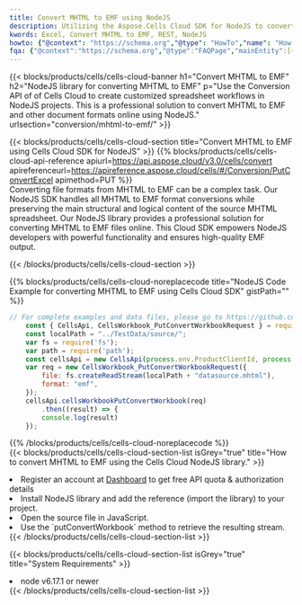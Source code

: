 ```yaml
---
title: Convert MHTML to EMF using NodeJS 
description: Utilizing the Aspose.Cells Cloud SDK for NodeJS to convert a MHTML format file to a EMF format file. 
kwords: Excel, Convert MHTML to EMF, REST, NodeJS
howto: {"@context": "https://schema.org","@type": "HowTo","name": "How to convert MHTML to EMF using the Cells Cloud NodeJS library.","description": "How to convert MHTML to EMF using the Cells Cloud NodeJS library.","image": {"@type": "ImageObject"},"url": "/nodejs/conversion/mhtml-to-emf/","step": [{ "@type": "HowToStep","name": "How to convert MHTML to EMF using the Cells Cloud NodeJS library. step 1", "image": {"@type": "ImageObject",},"url": "/nodejs/conversion/mhtml-to-emf/","text": "Register an account at <a href='https://dashboard.aspose.cloud/'>Dashboard</a> to get free API quota & authorization details",},{ "@type": "HowToStep","name": "How to convert MHTML to EMF using the Cells Cloud NodeJS library. step 1", "image": {"@type": "ImageObject",},"url": "/nodejs/conversion/mhtml-to-emf/","text": "Install NodeJS library and add the reference (import the library) to your project.",},{ "@type": "HowToStep","name": "How to convert MHTML to EMF using the Cells Cloud NodeJS library. step 1", "image": {"@type": "ImageObject",},"url": "/nodejs/conversion/mhtml-to-emf/","text": "Open the source file in JavaScript.",},{ "@type": "HowToStep","name": "How to convert MHTML to EMF using the Cells Cloud NodeJS library. step 1", "image": {"@type": "ImageObject",},"url": "/nodejs/conversion/mhtml-to-emf/","text": "Use the `putConvertWorkbook` method to retrieve the resulting stream.",}, ],"supply": {"@type": "HowToSupply","name": "document"},"tool": [{"@type": "HowToTool","name": "Visual Studio, Visual Studio Code, WebStorm"},{"@type": "HowToTool","name": "Aspose Cells"}],"totalTime": "PT6M"}
fqa: {"@context":"https://schema.org","@type":"FAQPage","mainEntity":[{"@type":"Question","name":"Why convert file formats in C# using REST API?","acceptedAnswer":{"@type":"Answer","text":"Documents are encoded in many ways, and some files may be incompatible with the software you use. To open and read such files, just convert them to appropriate file formats.<br/><ol><li>Install .NET SDK and add the reference (import the library) to your project.</li><li>Open the source file in C# using REST API.</li><li>Call the PutConvertWorkbookRequest() method, passing an output filename with required extension.</li><li>Get the result of conversion as a separate file.</li></ol>"}},{"@type":"Question","name":"What file formats can I convert with your C# library?","acceptedAnswer":{"@type":"Answer","text":"We support a variety of file formats for conversion using .NET library, including XLSX, Excel, xls , PDF, CSV, HTML, Markdown, XML, PNG, JPG, TIFF, Json, TXT and many more."}},{"@type":"Question","name":"What is the maximum allowed file size for conversion using this .NET library?","acceptedAnswer":{"@type":"Answer","text":"There are no file size limits for format conversions using .NET library."}}]}
---
```



{{< blocks/products/cells/cells-cloud-banner h1="Convert MHTML to EMF" h2="NodeJS library for converting MHTML to EMF" p="Use the Conversion API of of Cells Cloud to create customized spreadsheet workflows in NodeJS projects. This is a professional solution to convert MHTML to EMF and other document formats online using NodeJS." urlsection="conversion/mhtml-to-emf/" >}}

{{< blocks/products/cells/cells-cloud-section  title="Convert MHTML to EMF using Cells Cloud SDK for NodeJS" >}}
{{% blocks/products/cells/cells-cloud-api-reference  apiurl=https://api.aspose.cloud/v3.0/cells/convert  apireferenceurl=https://apireference.aspose.cloud/cells/#/Conversion/PutConvertExcel  apimethod=PUT %}}
<br/>
Converting file formats from MHTML to EMF can be a complex task. Our NodeJS SDK handles all MHTML to EMF format conversions while preserving the main structural and logical content of the source MHTML spreadsheet. Our NodeJS library provides a professional solution for converting MHTML to EMF files online. This Cloud SDK empowers NodeJS developers with powerful functionality and ensures high-quality EMF output.

{{< /blocks/products/cells/cells-cloud-section >}}

{{% blocks/products/cells/cells-cloud-noreplacecode title="NodeJS Code Example for converting MHTML to EMF using Cells Cloud SDK" gistPath="" %}}
 
```js
// For complete examples and data files, please go to https://github.com/aspose-cells-cloud/aspose-cells-cloud-node/
    const { CellsApi, CellsWorkbook_PutConvertWorkbookRequest } = require("asposecellscloud");
    const localPath = "../TestData/source/";
    var fs = require('fs');
    var path = require('path');
    const cellsApi = new CellsApi(process.env.ProductClientId, process.env.ProductClientSecret);
    var req = new CellsWorkbook_PutConvertWorkbookRequest({
        file: fs.createReadStream(localPath + "datasource.mhtml"),
        format: "emf",
    });
    cellsApi.cellsWorkbookPutConvertWorkbook(req)
        .then((result) => {
        console.log(result)
    });
```
 
{{% /blocks/products/cells/cells-cloud-noreplacecode  %}}
<br/>
{{< blocks/products/cells/cells-cloud-section-list isGrey="true"  title="How to convert MHTML to EMF using the Cells Cloud NodeJS library." >}}
<li>Register an account at <a href="https://dashboard.aspose.cloud/">Dashboard</a> to get free API quota & authorization details</li>
<li>Install NodeJS library and add the reference (import the library) to your project.</li>
<li>Open the source file in JavaScript.</li>
<li>Use the `putConvertWorkbook` method to retrieve the resulting stream.</li>
{{< /blocks/products/cells/cells-cloud-section-list >}}

{{< blocks/products/cells/cells-cloud-section-list isGrey="true"  title="System Requirements" >}}
<li>node v6.17.1 or newer</li>
{{< /blocks/products/cells/cells-cloud-section-list >}}
